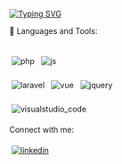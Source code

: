 [![Typing SVG](https://readme-typing-svg.herokuapp.com?lines=Hi%2C+I%E2%80%99m+shabeer;I%E2%80%99m+interested+in+php%2C+javascript)](https://git.io/typing-svg)

🚀 Languages and Tools:
  <br />
  <br />
  <p align="left">
  <span>
    <img src="https://raw.githubusercontent.com/shabeer-mdy/ColoredBadges/master/svg/dev/languages/php.svg" alt="php" style="vertical-align:top; margin:6px 4px">
  </span>  
  <span>
    <img src="https://raw.githubusercontent.com/shabeer-mdy/ColoredBadges/master/svg/dev/languages/js.svg" alt="js" style="vertical-align:top; margin:6px 4px">
  </span> 
  </p>
  <p align="left">
  <span>
    <img src="https://raw.githubusercontent.com/shabeer-mdy/ColoredBadges/master/svg/dev/frameworks/laravel.svg" alt="laravel" style="vertical-align:top; margin:6px 4px">
  </span> 
  <span>
    <img src="https://raw.githubusercontent.com/shabeer-mdy/ColoredBadges/master/svg/dev/frameworks/vue.svg" alt="vue" style="vertical-align:top; margin:6px 4px">
  </span>  
  <span>
    <img src="https://raw.githubusercontent.com/shabeer-mdy/ColoredBadges/master/svg/dev/frameworks/jquery.svg" alt="jquery" style="vertical-align:top; margin:6px 4px">
  </span> 
  </p>
  <p align="left">
  <span>
    <img src="https://raw.githubusercontent.com/shabeer-mdy/ColoredBadges/master/svg/dev/tools/visualstudio_code.svg" alt="visualstudio_code" style="vertical-align:top; margin:6px 4px">
  </span> 
  </p>
  
  Connect with me:
  
  <p align="left">
    <a href="https://www.linkedin.com/in/muhammad-shabeer-m">
      <img src="https://raw.githubusercontent.com/shabeer-mdy/ColoredBadges/master/svg/social/linkedin.svg" alt="linkedin" style="vertical-align:top; margin:6px 4px">
    </a> 
  
  </p>


<!---
shabeer-mdy/shabeer-mdy is a ✨ special ✨ repository because its `README.md` (this file) appears on your GitHub profile.
You can click the Preview link to take a look at your changes.
--->
